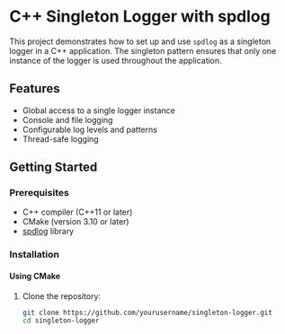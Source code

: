 # C++ Singleton Logger with spdlog

This project demonstrates how to set up and use `spdlog` as a singleton logger in a C++ application. The singleton pattern ensures that only one instance of the logger is used throughout the application.

## Features

- Global access to a single logger instance
- Console and file logging
- Configurable log levels and patterns
- Thread-safe logging

## Getting Started

### Prerequisites

- C++ compiler (C++11 or later)
- CMake (version 3.10 or later)
- [spdlog](https://github.com/gabime/spdlog) library

### Installation

#### Using CMake

1. Clone the repository:

   ```sh
   git clone https://github.com/yourusername/singleton-logger.git
   cd singleton-logger

